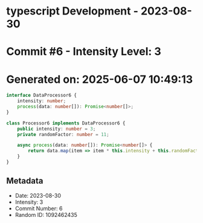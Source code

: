﻿# typescript Development - 2023-08-30
# Commit #6 - Intensity Level: 3
# Generated on: 2025-06-07 10:49:13
```typescript
interface DataProcessor6 {
    intensity: number;
    process(data: number[]): Promise<number[]>;
}

class Processor6 implements DataProcessor6 {
    public intensity: number = 3;
    private randomFactor: number = 11;

    async process(data: number[]): Promise<number[]> {
        return data.map(item => item * this.intensity + this.randomFactor);
    }
}
```
## Metadata
- Date: 2023-08-30
- Intensity: 3
- Commit Number: 6
- Random ID: 1092462435
